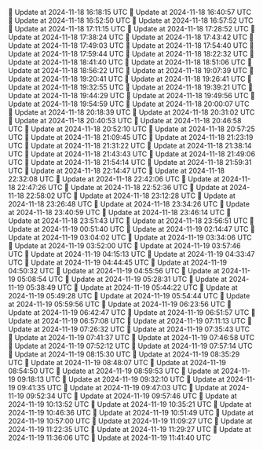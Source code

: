 🔄 Update at 2024-11-18 16:18:15 UTC
🔄 Update at 2024-11-18 16:40:57 UTC
🔄 Update at 2024-11-18 16:52:50 UTC
🔄 Update at 2024-11-18 16:57:52 UTC
🔄 Update at 2024-11-18 17:11:15 UTC
🔄 Update at 2024-11-18 17:28:52 UTC
🔄 Update at 2024-11-18 17:38:24 UTC
🔄 Update at 2024-11-18 17:43:42 UTC
🔄 Update at 2024-11-18 17:49:03 UTC
🔄 Update at 2024-11-18 17:54:40 UTC
🔄 Update at 2024-11-18 17:59:44 UTC
🔄 Update at 2024-11-18 18:22:32 UTC
🔄 Update at 2024-11-18 18:41:40 UTC
🔄 Update at 2024-11-18 18:51:06 UTC
🔄 Update at 2024-11-18 18:56:22 UTC
🔄 Update at 2024-11-18 19:07:39 UTC
🔄 Update at 2024-11-18 19:20:41 UTC
🔄 Update at 2024-11-18 19:26:41 UTC
🔄 Update at 2024-11-18 19:32:55 UTC
🔄 Update at 2024-11-18 19:39:21 UTC
🔄 Update at 2024-11-18 19:44:29 UTC
🔄 Update at 2024-11-18 19:49:56 UTC
🔄 Update at 2024-11-18 19:54:59 UTC
🔄 Update at 2024-11-18 20:00:07 UTC
🔄 Update at 2024-11-18 20:18:39 UTC
🔄 Update at 2024-11-18 20:31:02 UTC
🔄 Update at 2024-11-18 20:40:53 UTC
🔄 Update at 2024-11-18 20:46:58 UTC
🔄 Update at 2024-11-18 20:52:10 UTC
🔄 Update at 2024-11-18 20:57:25 UTC
🔄 Update at 2024-11-18 21:09:45 UTC
🔄 Update at 2024-11-18 21:23:19 UTC
🔄 Update at 2024-11-18 21:31:22 UTC
🔄 Update at 2024-11-18 21:38:14 UTC
🔄 Update at 2024-11-18 21:43:43 UTC
🔄 Update at 2024-11-18 21:49:06 UTC
🔄 Update at 2024-11-18 21:54:14 UTC
🔄 Update at 2024-11-18 21:59:31 UTC
🔄 Update at 2024-11-18 22:14:47 UTC
🔄 Update at 2024-11-18 22:32:08 UTC
🔄 Update at 2024-11-18 22:42:06 UTC
🔄 Update at 2024-11-18 22:47:26 UTC
🔄 Update at 2024-11-18 22:52:36 UTC
🔄 Update at 2024-11-18 22:58:02 UTC
🔄 Update at 2024-11-18 23:12:28 UTC
🔄 Update at 2024-11-18 23:26:48 UTC
🔄 Update at 2024-11-18 23:34:26 UTC
🔄 Update at 2024-11-18 23:40:59 UTC
🔄 Update at 2024-11-18 23:46:14 UTC
🔄 Update at 2024-11-18 23:51:43 UTC
🔄 Update at 2024-11-18 23:56:51 UTC
🔄 Update at 2024-11-19 00:51:40 UTC
🔄 Update at 2024-11-19 02:14:47 UTC
🔄 Update at 2024-11-19 03:04:02 UTC
🔄 Update at 2024-11-19 03:34:06 UTC
🔄 Update at 2024-11-19 03:52:00 UTC
🔄 Update at 2024-11-19 03:57:46 UTC
🔄 Update at 2024-11-19 04:15:13 UTC
🔄 Update at 2024-11-19 04:33:47 UTC
🔄 Update at 2024-11-19 04:44:45 UTC
🔄 Update at 2024-11-19 04:50:32 UTC
🔄 Update at 2024-11-19 04:55:56 UTC
🔄 Update at 2024-11-19 05:08:54 UTC
🔄 Update at 2024-11-19 05:28:31 UTC
🔄 Update at 2024-11-19 05:38:49 UTC
🔄 Update at 2024-11-19 05:44:22 UTC
🔄 Update at 2024-11-19 05:49:28 UTC
🔄 Update at 2024-11-19 05:54:44 UTC
🔄 Update at 2024-11-19 05:59:56 UTC
🔄 Update at 2024-11-19 06:23:56 UTC
🔄 Update at 2024-11-19 06:42:47 UTC
🔄 Update at 2024-11-19 06:51:57 UTC
🔄 Update at 2024-11-19 06:57:08 UTC
🔄 Update at 2024-11-19 07:11:13 UTC
🔄 Update at 2024-11-19 07:26:32 UTC
🔄 Update at 2024-11-19 07:35:43 UTC
🔄 Update at 2024-11-19 07:41:37 UTC
🔄 Update at 2024-11-19 07:46:58 UTC
🔄 Update at 2024-11-19 07:52:12 UTC
🔄 Update at 2024-11-19 07:57:14 UTC
🔄 Update at 2024-11-19 08:15:30 UTC
🔄 Update at 2024-11-19 08:35:29 UTC
🔄 Update at 2024-11-19 08:48:07 UTC
🔄 Update at 2024-11-19 08:54:50 UTC
🔄 Update at 2024-11-19 08:59:53 UTC
🔄 Update at 2024-11-19 09:18:13 UTC
🔄 Update at 2024-11-19 09:32:10 UTC
🔄 Update at 2024-11-19 09:41:35 UTC
🔄 Update at 2024-11-19 09:47:03 UTC
🔄 Update at 2024-11-19 09:52:34 UTC
🔄 Update at 2024-11-19 09:57:46 UTC
🔄 Update at 2024-11-19 10:13:52 UTC
🔄 Update at 2024-11-19 10:35:21 UTC
🔄 Update at 2024-11-19 10:46:36 UTC
🔄 Update at 2024-11-19 10:51:49 UTC
🔄 Update at 2024-11-19 10:57:00 UTC
🔄 Update at 2024-11-19 11:09:27 UTC
🔄 Update at 2024-11-19 11:22:35 UTC
🔄 Update at 2024-11-19 11:29:27 UTC
🔄 Update at 2024-11-19 11:36:06 UTC
🔄 Update at 2024-11-19 11:41:40 UTC
